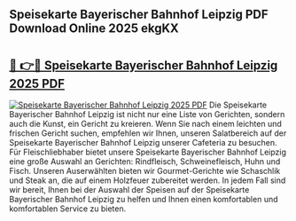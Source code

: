## Speisekarte Bayerischer Bahnhof Leipzig PDF Download Online 2025 ekgKX

# <h2><a href="http://gc6j91.nevu.top/?p=Speisekarte+Bayerischer+Bahnhof+Leipzig">🔗 👉🔴 Speisekarte Bayerischer Bahnhof Leipzig 2025 PDF</a></h2>

[![Speisekarte Bayerischer Bahnhof Leipzig 2025 PDF](https://i.imgur.com/dBaPXMq.png)](http://gc6j91.nevu.top/?p=Speisekarte+Bayerischer+Bahnhof+Leipzig)
Die Speisekarte Bayerischer Bahnhof Leipzig ist nicht nur eine Liste von Gerichten, sondern auch die Kunst, ein Gericht zu kreieren. Wenn Sie nach einem leichten und frischen Gericht suchen, empfehlen wir Ihnen, unseren Salatbereich auf der Speisekarte Bayerischer Bahnhof Leipzig unserer Cafeteria zu besuchen. Für Fleischliebhaber bietet unsere Speisekarte Bayerischer Bahnhof Leipzig eine große Auswahl an Gerichten: Rindfleisch, Schweinefleisch, Huhn und Fisch. Unseren Auserwählten bieten wir Gourmet-Gerichte wie Schaschlik und Steak an, die auf einem Holzfeuer zubereitet werden. In jedem Fall sind wir bereit, Ihnen bei der Auswahl der Speisen auf der Speisekarte Bayerischer Bahnhof Leipzig zu helfen und Ihnen einen komfortablen und komfortablen Service zu bieten.
